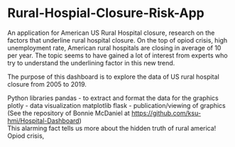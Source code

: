 # Rural-Hospial-Closure-Risk-App
An application for American US Rural Hospital closure, research on the factors that underline rural hospital closure.
On the top of opiod crisis, high unemployment rate, American rural hospitals are closing in average of 10 per year.  The topic seems to have gained a lot of interest from experts who  try to understand the underlining factor in this new trend. 

The purpose of this dashboard is to explore the data of US rural hospital closure from 2005 to 2019.

Python libraries
pandas - to extract and format the data for the graphics
plotly - data visualization
matplotlib
flask   - publication/viewing of graphics
(See the repository of Bonnie McDaniel at https://github.com/ksu-hmi/Hospital-Dashboard)  
 This alarming fact tells us more about the hidden truth of rural america! Opiod crisis, 
